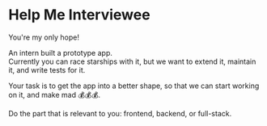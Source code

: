 
# Help Me Interviewee

You're my only hope!  

An intern built a prototype app.  
Currently you can race starships with it, but we want to extend it, maintain it, and write tests for it.

Your task is to get the app into a better shape, so that we can start working on it, and make mad 💰💰💰.

Do the part that is relevant to you: frontend, backend, or full-stack.
